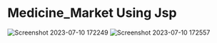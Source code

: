 # Medicine_Market Using Jsp
![Screenshot 2023-07-10 172249](https://github.com/RishabhUmredkar/Medicine_Market/assets/115075821/defc3f75-81b5-4f3a-9c95-1672e8db3b1f)
![Screenshot 2023-07-10 172557](https://github.com/RishabhUmredkar/Medicine_Market/assets/115075821/aca27a20-802f-4b51-9e12-2d2b72eac867)
